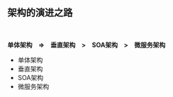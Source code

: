 ## 架构的演进之路
<br/>

**单体架构&emsp;=>&emsp;垂直架构&emsp;>&emsp;SOA架构&emsp;>&emsp;微服务架构**
- 单体架构
- 垂直架构
- SOA架构
- 微服务架构
